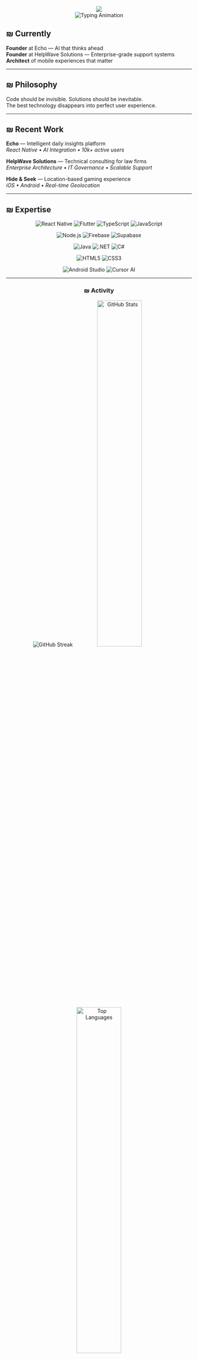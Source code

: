 <div align="center">
  <img src="https://capsule-render.vercel.app/api?type=waving&color=F776A2&height=200&section=header&text=Dylan%20Gorrah&fontSize=70&fontColor=ffffff&animation=fadeIn&fontAlignY=35" />
</div>
<div align="center">
  <img src="https://readme-typing-svg.herokuapp.com?font=JetBrains+Mono&size=26&duration=3200&pause=1200&color=F776A2&center=true&vCenter=true&width=650&lines=Founder+%26+CTO;MVP+%26+Rapid+Deployment;Mentor+%26+Solution+Architect" alt="Typing Animation" />
</div>



## ₪ Currently

**Founder** at Echo — AI that thinks ahead  
**Founder** at HelpWave Solutions — Enterprise-grade support systems  
**Architect** of mobile experiences that matter

---


## ₪ Philosophy

Code should be invisible. Solutions should be inevitable.  
The best technology disappears into perfect user experience.

---


## ₪ Recent Work

**Echo** — Intelligent daily insights platform  
*React Native • AI Integration • 10k+ active users*

**HelpWave Solutions** — Technical consulting for law firms  
*Enterprise Architecture • IT Governance • Scalable Support*

**Hide & Seek** — Location-based gaming experience  
*iOS • Android • Real-time Geolocation*

---

## ₪ Expertise

<div align="center">

<!-- Core Stacks -->
![React Native](https://img.shields.io/badge/React%20Native-20232A?style=for-the-badge&logo=react&logoColor=61DAFB)
![Flutter](https://img.shields.io/badge/Flutter-02569B?style=for-the-badge&logo=flutter&logoColor=white)
![TypeScript](https://img.shields.io/badge/TypeScript-007ACC?style=for-the-badge&logo=typescript&logoColor=white)
![JavaScript](https://img.shields.io/badge/JavaScript-F7DF1E?style=for-the-badge&logo=javascript&logoColor=black)

<!-- Backend & Databases -->
![Node.js](https://img.shields.io/badge/Node.js-43853D?style=for-the-badge&logo=node.js&logoColor=white)
![Firebase](https://img.shields.io/badge/Firebase-039BE5?style=for-the-badge&logo=firebase&logoColor=white)
![Supabase](https://img.shields.io/badge/Supabase-3ECF8E?style=for-the-badge&logo=supabase&logoColor=white)

<!-- Languages -->
![Java](https://img.shields.io/badge/Java-ED8B00?style=for-the-badge&logo=openjdk&logoColor=white)
![.NET](https://img.shields.io/badge/.NET-512BD4?style=for-the-badge&logo=dotnet&logoColor=white)
![C#](https://img.shields.io/badge/C%23-239120?style=for-the-badge&logo=c-sharp&logoColor=white)

<!-- Web -->
![HTML5](https://img.shields.io/badge/HTML5-E34F26?style=for-the-badge&logo=html5&logoColor=white)
![CSS3](https://img.shields.io/badge/CSS3-1572B6?style=for-the-badge&logo=css3&logoColor=white)

<!-- Tools -->
![Android Studio](https://img.shields.io/badge/Android%20Studio-3DDC84?style=for-the-badge&logo=android-studio&logoColor=white)
![Cursor AI](https://img.shields.io/badge/Cursor%20AI-000000?style=for-the-badge&logo=cursor&logoColor=white)

</div>


---

<div align="center">

### ₪ Activity

<img src="https://github-readme-streak-stats.herokuapp.com?user=Demolish-1&theme=minimal&hide_border=true&background=FFFFFF&stroke=E1E4E8&ring=000000&fire=000000&currStreakNum=000000&sideNums=666666&currStreakLabel=666666&sideLabels=666666&dates=666666" alt="GitHub Streak" />

<img src="https://github-readme-stats.vercel.app/api?username=Demolish-1&show_icons=true&theme=minimal&hide_border=true&bg_color=FFFFFF&title_color=000000&icon_color=666666&text_color=333333&count_private=true&include_all_commits=true&hide=issues" alt="GitHub Stats" width="49%" />
<img src="https://github-readme-stats.vercel.app/api/top-langs/?username=Demolish-1&layout=compact&theme=minimal&hide_border=true&bg_color=FFFFFF&title_color=000000&text_color=333333&langs_count=6" alt="Top Languages" width="49%" />

</div>

---

## ₪ Principles

→ Simplicity is the ultimate sophistication  
→ Every feature must earn its place  
→ Performance is a feature, not an afterthought  
→ Users should never think about the technology

---

## ₪ Contact

[dylangorrah3@gmail.com](mailto:dylangorrah3@gmail.com)  
[LinkedIn](https://linkedin.com/in/dylangorrah)  
[Twitter](https://twitter.com/DylanGorrah)

---
## ₪ Technical Skills

<div align="center">

**Mobile Architecture**  
![Progress](https://img.shields.io/badge/Progress-95%25-F776A2?style=flat-square)

**Backend Systems**  
![Progress](https://img.shields.io/badge/Progress-90%25-F776A2?style=flat-square)

**AI Integration**  
![Progress](https://img.shields.io/badge/Progress-88%25-F776A2?style=flat-square)

**Enterprise Solutions**  
![Progress](https://img.shields.io/badge/Progress-92%25-F776A2?style=flat-square)

</div>
<p align="center">
  <img src="https://capsule-render.vercel.app/api?type=waving&color=ff66b2&height=150&section=footer"/>
</p>
